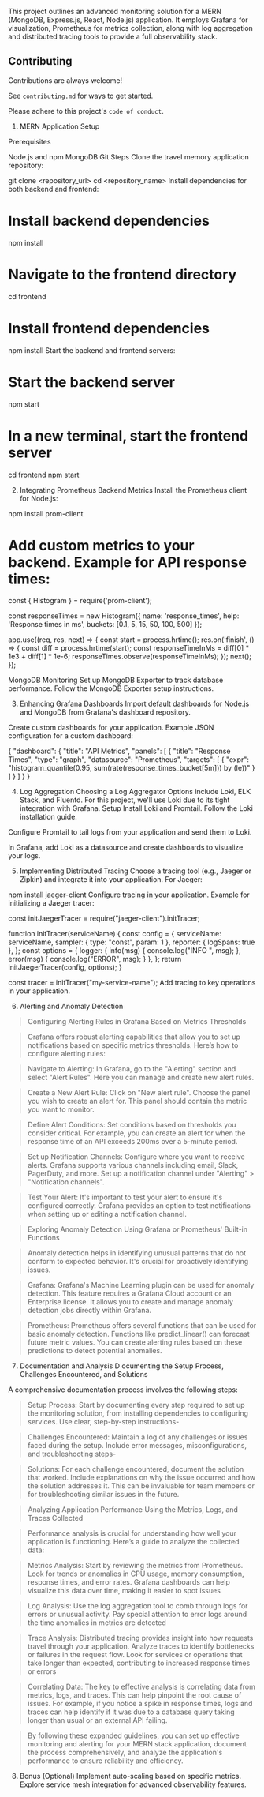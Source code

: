 This project outlines an advanced monitoring solution for a MERN (MongoDB, Express.js, React, Node.js) application. It employs Grafana for visualization, Prometheus for metrics collection, along with log aggregation and distributed tracing tools to provide a full observability stack.
## Contributing

Contributions are always welcome!

See `contributing.md` for ways to get started.

Please adhere to this project's `code of conduct`.

1. MERN Application Setup

Prerequisites

Node.js and npm
MongoDB
Git
Steps
Clone the travel memory application repository:

git clone <repository_url>
cd <repository_name>
Install dependencies for both backend and frontend:

# Install backend dependencies
npm install

# Navigate to the frontend directory
cd frontend

# Install frontend dependencies
npm install
Start the backend and frontend servers:

# Start the backend server
npm start

# In a new terminal, start the frontend server
cd frontend
npm start

2. Integrating Prometheus
Backend Metrics
Install the Prometheus client for Node.js:

npm install prom-client


# Add custom metrics to your backend. Example for API response times:

const { Histogram } = require('prom-client');

const responseTimes = new Histogram({
  name: 'response_times',
  help: 'Response times in ms',
  buckets: [0.1, 5, 15, 50, 100, 500]
});

app.use((req, res, next) => {
  const start = process.hrtime();
  res.on('finish', () => {
    const diff = process.hrtime(start);
    const responseTimeInMs = diff[0] * 1e3 + diff[1] * 1e-6;
    responseTimes.observe(responseTimeInMs);
  });
  next();
});

MongoDB Monitoring
Set up MongoDB Exporter to track database performance. Follow the MongoDB Exporter setup instructions.

3. Enhancing Grafana Dashboards
Import default dashboards for Node.js and MongoDB from Grafana's dashboard repository.

Create custom dashboards for your application. Example JSON configuration for a custom dashboard:

{
  "dashboard": {
    "title": "API Metrics",
    "panels": [
      {
        "title": "Response Times",
        "type": "graph",
        "datasource": "Prometheus",
        "targets": [
          { "expr": "histogram_quantile(0.95, sum(rate(response_times_bucket[5m])) by (le))" }
        ]
      }
    ]
  }
}

4. Log Aggregation
Choosing a Log Aggregator
Options include Loki, ELK Stack, and Fluentd. For this project, we'll use Loki due to its tight integration with Grafana.
Setup
Install Loki and Promtail. Follow the Loki installation guide.

Configure Promtail to tail logs from your application and send them to Loki.

In Grafana, add Loki as a datasource and create dashboards to visualize your logs.

5. Implementing Distributed Tracing
Choose a tracing tool (e.g., Jaeger or Zipkin) and integrate it into your application. For Jaeger:

npm install jaeger-client
Configure tracing in your application. Example for initializing a Jaeger tracer:

const initJaegerTracer = require("jaeger-client").initTracer;

function initTracer(serviceName) {
  const config = {
    serviceName: serviceName,
    sampler: { type: "const", param: 1 },
    reporter: { logSpans: true },
  };
  const options = {
    logger: {
      info(msg) { console.log("INFO ", msg); },
      error(msg) { console.log("ERROR", msg); }
    },
  };
  return initJaegerTracer(config, options);
}

const tracer = initTracer("my-service-name");
Add tracing to key operations in your application.

6. Alerting and Anomaly Detection
>Configuring Alerting Rules in Grafana Based on Metrics Thresholds

>Grafana offers robust alerting capabilities that allow you to set up notifications based on specific metrics thresholds. Here’s how to configure alerting rules:

>Navigate to Alerting: In Grafana, go to the "Alerting" section and select "Alert Rules". Here you can manage and create new alert rules.

>Create a New Alert Rule: Click on "New alert rule". Choose the panel you wish to create an alert for. This panel should contain the metric you want to monitor.

>Define Alert Conditions: Set conditions based on thresholds you consider critical. For example, you can create an alert for when the response time of an API exceeds 200ms over a 5-minute period.

>Set up Notification Channels: Configure where you want to receive alerts. Grafana supports various channels including email, Slack, PagerDuty, and more. Set up a notification channel under "Alerting" > "Notification channels".

>Test Your Alert: It's important to test your alert to ensure it's configured correctly. Grafana provides an option to test notifications when setting up or editing a notification channel.

>Exploring Anomaly Detection Using Grafana or Prometheus' Built-in Functions

>Anomaly detection helps in identifying unusual patterns that do not conform to expected behavior. It's crucial for proactively identifying issues.

>Grafana: Grafana's Machine Learning plugin can be used for anomaly detection. This feature requires a Grafana Cloud account or an Enterprise license. It allows you to create and manage anomaly detection jobs directly within Grafana.

>Prometheus: Prometheus offers several functions that can be used for basic anomaly detection. Functions like predict_linear() can forecast future metric values. You can create alerting rules based on these predictions to detect potential anomalies.

7. Documentation and Analysis
D
ocumenting the Setup Process, Challenges Encountered, and Solutions

A comprehensive documentation process involves the following steps:

>Setup Process: Start by documenting every step required to set up the monitoring solution, from installing dependencies to configuring services. Use clear, step-by-step instructions-

>Challenges Encountered: Maintain a log of any challenges or issues faced during the setup. Include error messages, misconfigurations, and troubleshooting steps-

>Solutions: For each challenge encountered, document the solution that worked. Include explanations on why the issue occurred and how the solution addresses it. This can be invaluable for team members or for troubleshooting similar issues in the future.

>Analyzing Application Performance Using the Metrics, Logs, and Traces Collected

>Performance analysis is crucial for understanding how well your application is functioning. Here’s a guide to analyze the collected data:

>Metrics Analysis: Start by reviewing the metrics from Prometheus. Look for trends or anomalies in CPU usage, memory consumption, response times, and error rates. Grafana dashboards can help visualize this data over time, making it easier to spot issues

>Log Analysis: Use the log aggregation tool to comb through logs for errors or unusual activity. Pay special attention to error logs around the time anomalies in metrics are detected

>Trace Analysis: Distributed tracing provides insight into how requests travel through your application. Analyze traces to identify bottlenecks or failures in the request flow. Look for services or operations that take longer than expected, contributing to increased response times or errors

>Correlating Data: The key to effective analysis is correlating data from metrics, logs, and traces. This can help pinpoint the root cause of issues. For example, if you notice a spike in response times, logs and traces can help identify if it was due to a database query taking longer than usual or an external API failing.

>By following these expanded guidelines, you can set up effective monitoring and alerting for your MERN stack application, document the process comprehensively, and analyze the application's performance to ensure reliability and efficiency.

8. Bonus (Optional)
Implement auto-scaling based on specific metrics.
Explore service mesh integration for advanced observability features.